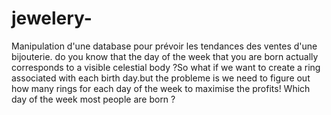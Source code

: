 # jewelery-
Manipulation d'une database pour prévoir les tendances des ventes d'une bijouterie.
do you know that the day of the week that you are born actually corresponds to a visible celestial body ?So what if we want to create a ring associated with each birth day.but the probleme is we need to figure out how many rings for each day of the week to maximise the profits! Which day of the week most people are born ?
